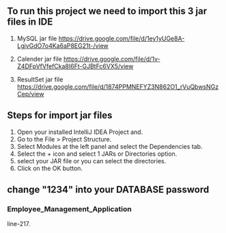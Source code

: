 ## To run this project we need to import this 3 jar files in IDE

1. MySQL jar file
<https://drive.google.com/file/d/1ey1yUGe8A-LgjvGdO7o4Ka6aP8EG21t-/view>

2. Calender jar file
<https://drive.google.com/file/d/1v-Z4DFpVfVfefCka8I6Ft-GJBtFc6VX5/view>

3. ResultSet jar file
<https://drive.google.com/file/d/1874PPMNEFYZ3N862O1_rVuQbwsNGzCep/view>


## Steps for import jar files

1. Open your installed IntelliJ IDEA Project and.
2. Go to the File > Project Structure.
3. Select Modules at the left panel and select the Dependencies tab.
4. Select the + icon and select 1 JARs or Directories option.
5. select your JAR file or you can select the directories.
6. Click on the OK button.

## change "1234" into your DATABASE password

### Employee_Management_Application

line-217.

